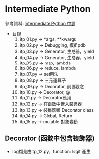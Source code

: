 # Intermediate Python
參考資料: [Intermediate Python 中譯](https://eastlakeside.gitbook.io/interpy-zh/)

* 目錄
    1. itp_01.py -> *args, **kwargs
    2. itp_02.py -> Debugging, 模組pdb
    3. itp_03.py -> Generator, 生成器，yield
    4. itp_04.py -> Generator, 生成器，yield
    5. itp_05.py -> map, lambda
    6. itp_06.py -> reduce, lambda
    7. itp_07.py -> set用法
    8. itp_08.py -> 三元運算子
    9. itp_09.py -> Decorator, 前置觀念
    10. itp_10.py -> Decorator, @
    11. itp_11.py -> Decorator應用
    12. itp_12.py -> 在函數中嵌入裝飾器
    13. itp_13.py -> 裝飾器類 Decorator class
    14. itp_14.py -> Global, Return
    15. itp_15.py -> mutable 對象變動

## Decorator (函數中包含裝飾器)
* log檔是由itp_12.py，function: logit 產生